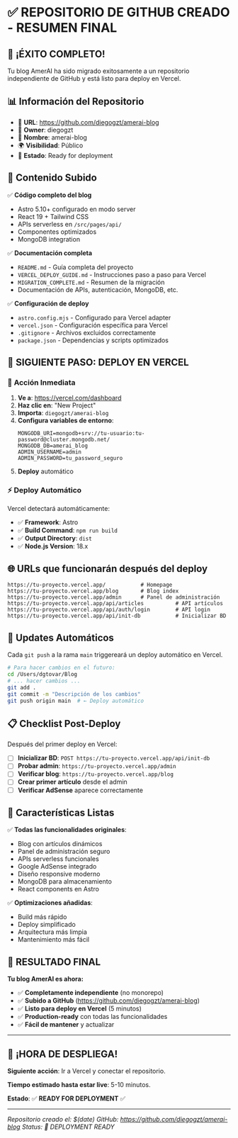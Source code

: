 # ✅ REPOSITORIO DE GITHUB CREADO - RESUMEN FINAL

## 🎉 ¡ÉXITO COMPLETO!

Tu blog AmerAI ha sido migrado exitosamente a un repositorio independiente de GitHub y está listo para deploy en Vercel.

## 📊 **Información del Repositorio**

- 🔗 **URL**: https://github.com/diegogzt/amerai-blog
- 👤 **Owner**: diegogzt
- 📝 **Nombre**: amerai-blog
- 🌍 **Visibilidad**: Público
- 🔧 **Estado**: Ready for deployment

## 📁 **Contenido Subido**

✅ **Código completo del blog**
- Astro 5.10+ configurado en modo server
- React 19 + Tailwind CSS
- APIs serverless en `/src/pages/api/`
- Componentes optimizados
- MongoDB integration

✅ **Documentación completa**
- `README.md` - Guía completa del proyecto
- `VERCEL_DEPLOY_GUIDE.md` - Instrucciones paso a paso para Vercel
- `MIGRATION_COMPLETE.md` - Resumen de la migración
- Documentación de APIs, autenticación, MongoDB, etc.

✅ **Configuración de deploy**
- `astro.config.mjs` - Configurado para Vercel adapter
- `vercel.json` - Configuración específica para Vercel
- `.gitignore` - Archivos excluidos correctamente
- `package.json` - Dependencias y scripts optimizados

## 🚀 **SIGUIENTE PASO: DEPLOY EN VERCEL**

### 🎯 **Acción Inmediata**

1. **Ve a**: https://vercel.com/dashboard
2. **Haz clic en**: "New Project"
3. **Importa**: `diegogzt/amerai-blog`
4. **Configura variables de entorno**:
   ```env
   MONGODB_URI=mongodb+srv://tu-usuario:tu-password@cluster.mongodb.net/
   MONGODB_DB=amerai_blog
   ADMIN_USERNAME=admin
   ADMIN_PASSWORD=tu_password_seguro
   ```
5. **Deploy** automático

### ⚡ **Deploy Automático**

Vercel detectará automáticamente:
- ✅ **Framework**: Astro
- ✅ **Build Command**: `npm run build`
- ✅ **Output Directory**: `dist`
- ✅ **Node.js Version**: 18.x

## 🌐 **URLs que funcionarán después del deploy**

```
https://tu-proyecto.vercel.app/           # Homepage
https://tu-proyecto.vercel.app/blog       # Blog index
https://tu-proyecto.vercel.app/admin      # Panel de administración
https://tu-proyecto.vercel.app/api/articles          # API artículos
https://tu-proyecto.vercel.app/api/auth/login        # API login
https://tu-proyecto.vercel.app/api/init-db           # Inicializar BD
```

## 🔄 **Updates Automáticos**

Cada `git push` a la rama `main` triggereará un deploy automático en Vercel.

```bash
# Para hacer cambios en el futuro:
cd /Users/dgtovar/Blog
# ... hacer cambios ...
git add .
git commit -m "Descripción de los cambios"
git push origin main  # ← Deploy automático
```

## 📋 **Checklist Post-Deploy**

Después del primer deploy en Vercel:

- [ ] **Inicializar BD**: `POST https://tu-proyecto.vercel.app/api/init-db`
- [ ] **Probar admin**: `https://tu-proyecto.vercel.app/admin`
- [ ] **Verificar blog**: `https://tu-proyecto.vercel.app/blog`
- [ ] **Crear primer artículo** desde el admin
- [ ] **Verificar AdSense** aparece correctamente

## 🎯 **Características Listas**

✅ **Todas las funcionalidades originales**:
- Blog con artículos dinámicos
- Panel de administración seguro
- APIs serverless funcionales
- Google AdSense integrado
- Diseño responsive moderno
- MongoDB para almacenamiento
- React components en Astro

✅ **Optimizaciones añadidas**:
- Build más rápido
- Deploy simplificado
- Arquitectura más limpia
- Mantenimiento más fácil

## 🎉 **RESULTADO FINAL**

**Tu blog AmerAI es ahora:**
- ✅ **Completamente independiente** (no monorepo)
- ✅ **Subido a GitHub** (https://github.com/diegogzt/amerai-blog)
- ✅ **Listo para deploy en Vercel** (5 minutos)
- ✅ **Production-ready** con todas las funcionalidades
- ✅ **Fácil de mantener** y actualizar

---

## 🚀 **¡HORA DE DESPLIEGA!**

**Siguiente acción**: Ir a Vercel y conectar el repositorio.

**Tiempo estimado hasta estar live**: 5-10 minutos.

**Estado**: ✅ **READY FOR DEPLOYMENT** ✅

---

*Repositorio creado el: $(date)*
*GitHub: https://github.com/diegogzt/amerai-blog*
*Status: 🎯 DEPLOYMENT READY*
